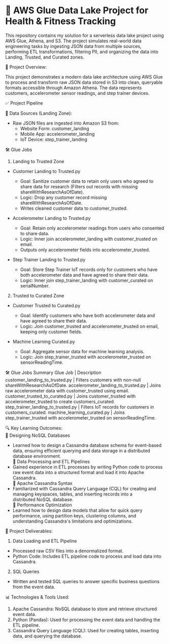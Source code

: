 # 🧠 AWS Glue Data Lake Project for Health & Fitness Tracking
This repository contains my solution for a serverless data lake project using AWS Glue, Athena, and S3. The project simulates real-world data engineering tasks by ingesting JSON data from multiple sources, performing ETL transformations, filtering PII, and organizing the data into Landing, Trusted, and Curated zones.

🚀 Project Overview:<br>

This project demonstrates a modern data lake architecture using AWS Glue to process and transform raw JSON data stored in S3 into clean, queryable formats accessible through Amazon Athena. The data represents customers, accelerometer sensor readings, and step trainer devices.

✅ Project Pipeline <br>

🧾 Data Sources (Landing Zone): <br>
- Raw JSON files are ingested into Amazon S3 from: <br>
    - Website Form: customer_landing <br>
    - Mobile App: accelerometer_landing <br>
    - IoT Device: step_trainer_landing
    
🛠 Glue Jobs
1. Landing to Trusted Zone
- Customer Landing to Trusted.py
    - Goal: Sanitize customer data to retain only users who agreed to share data for research (Filters out records with missing shareWithResearchAsOfDate).
    - Logic: Drop any customer record missing shareWithResearchAsOfDate.
    - Writes cleaned customer data to customer_trusted.

- Accelerometer Landing to Trusted.py
    - Goal: Retain only accelerometer readings from users who consented to share data.
    - Logic: Inner join accelerometer_landing with customer_trusted on email.
    - Outputs only accelerometer fields into accelerometer_trusted.

- Step Trainer Landing to Trusted.py
    - Goal: Store Step Trainer IoT records only for customers who have both accelerometer data and have agreed to share their data.
    - Logic: Inner join step_trainer_landing with customer_curated on serialNumber.

2. Trusted to Curated Zone
- Customer Trusted to Curated.py
    - Goal: Identify customers who have both accelerometer data and have agreed to share their data.
    - Logic: Join customer_trusted and accelerometer_trusted on email, keeping only customer fields.

- Machine Learning Curated.py
    - Goal: Aggregate sensor data for machine learning analysis.
    - Logic: Join step_trainer_trusted with accelerometer_trusted on sensorReadingTime.

🛠 Glue Jobs Summary
Glue Job | Description
customer_landing_to_trusted.py | Filters customers with non-null shareWithResearchAsOfDate.
accelerometer_landing_to_trusted.py | Joins raw accelerometer data with customer_trusted using email.
customer_trusted_to_curated.py | Joins customer_trusted with accelerometer_trusted to create customers_curated.
step_trainer_landing_to_trusted.py | Filters IoT records for customers in customers_curated.
machine_learning_curated.py | Joins step_trainer_trusted with accelerometer_trusted on sensorReadingTime.

🔍 Key Learning Outcomes: <br>
📌 Designing NoSQL Databases <br>
  - Learned how to design a Cassandra database schema for event-based data, ensuring efficient querying and data storage in a distributed     database environment. <br>
📌 Data Processing and ETL Pipelines<br>
  - Gained experience in ETL processes by writing Python code to process raw event data into a structured format and load it into Apache      Cassandra. <br>
📌 Apache Cassandra Syntax<br>
  - Familiarized with Cassandra Query Language (CQL) for creating and managing keyspaces, tables, and inserting records into a      
    distributed NoSQL database. <br>
📌 Performance Optimization <br>
  - Learned how to design data models that allow for quick query performance, using partition keys, clustering columns, and understanding     Cassandra's limitations and optimizations. <br>

📂 Project Deliverables:<br>
1. Data Loading and ETL Pipeline
  - Processed raw CSV files into a denormalized format.
  - Python Code: Includes ETL pipeline code to process and load data into Cassandra.
2. SQL Queries
  - Written and tested SQL queries to answer specific business questions from the event data.

📊 Technologies & Tools Used: <br>
1. Apache Cassandra: NoSQL database to store and retrieve structured event data.
2. Python (Pandas): Used for processing the event data and handling the ETL pipeline.
3. Cassandra Query Language (CQL): Used for creating tables, inserting data, and querying the database.
